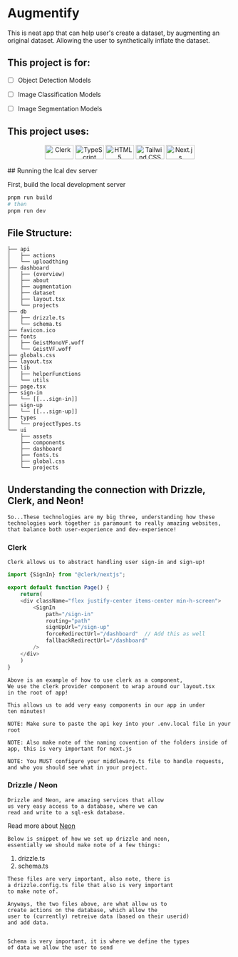 # Augmentify

This is neat app that can help user's create a dataset, by augmenting an original dataset. Allowing the user to synthetically inflate the dataset.

## This project is for:
- [ ] Object Detection Models
- [ ] Image Classification Models
- [ ] Image Segmentation Models


## This project uses:

<p align="center">
  <img src="https://cdn.simpleicons.org/clerk/6C47FF" width="64" height="32" alt="Clerk" />
  <img src="https://cdn.simpleicons.org/typescript/3178C6" width="64" height="32" alt="TypeScript" />
  <img src="https://cdn.simpleicons.org/html5/E34F26" width="64" height="32" alt="HTML5" />
  <img src="https://cdn.simpleicons.org/tailwindcss/06B6D4" width="64" height="32" alt="Tailwind CSS" />
  <img src="https://cdn.simpleicons.org/nextdotjs/000000" width="64" height="32" alt="Next.js" />
</p>
## Running the lcal dev server

First, build the local development server

```bash
pnpm run build
# then
pnpm run dev
```


## File Structure:

```
├── api
│   ├── actions
│   └── uploadthing
├── dashboard
│   ├── (overview)
│   ├── about
│   ├── augmentation
│   ├── dataset
│   ├── layout.tsx
│   └── projects
├── db
│   ├── drizzle.ts
│   └── schema.ts
├── favicon.ico
├── fonts
│   ├── GeistMonoVF.woff
│   └── GeistVF.woff
├── globals.css
├── layout.tsx
├── lib
│   ├── helperFunctions
│   └── utils
├── page.tsx
├── sign-in
│   └── [[...sign-in]]
├── sign-up
│   └── [[...sign-up]]
├── types
│   └── projectTypes.ts
└── ui
    ├── assets
    ├── components
    ├── dashboard
    ├── fonts.ts
    ├── global.css
    └── projects
```

## Understanding the connection with Drizzle, Clerk, and Neon!

```
So...These technologies are my big three, understanding how these 
technologies work together is paramount to really amazing websites,
that balance both user-experience and dev-experience!

```

### Clerk

`Clerk allows us to abstract handling user sign-in and sign-up!`

``` ts
import {SignIn} from "@clerk/nextjs";

export default function Page() {
    return(
    <div className="flex justify-center items-center min-h-screen">
        <SignIn
            path="/sign-in"
            routing="path"
            signUpUrl="/sign-up"
            forceRedirectUrl="/dashboard"  // Add this as well
            fallbackRedirectUrl="/dashboard"
        />
    </div>
    )
} 
```
```
Above is an example of how to use clerk as a component,
We use the clerk provider component to wrap around our layout.tsx
in the root of app!

This allows us to add very easy components in our app in under 
ten minutes!

```

`NOTE: Make sure to paste the api key into your .env.local file in your root`

`NOTE: Also make note of the naming covention of the folders inside of app, this is very important for next.js`

`NOTE: You MUST configure your middleware.ts file to handle requests, and who you should see what in your project.`

### Drizzle / Neon

```
Drizzle and Neon, are amazing services that allow 
us very easy access to a database, where we can 
read and write to a sql-esk database.
```

Read more about [Neon](https://neon.tech/docs/guides/nextjs)

```
Below is snippet of how we set up drizzle and neon,
essentially we should make note of a few things:
```
1. drizzle.ts 
2. schema.ts 

```
These files are very important, also note, there is 
a drizzle.config.ts file that also is very important 
to make note of.

Anyways, the two files above, are what allow us to 
create actions on the database, which allow the 
user to (currently) retreive data (based on their userid)
and add data.


Schema is very important, it is where we define the types
of data we allow the user to send

```
 
